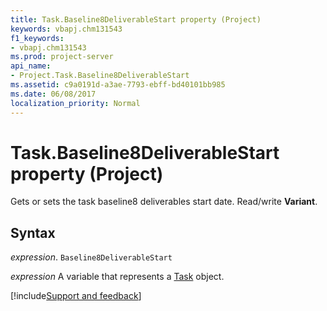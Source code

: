 ```yaml
---
title: Task.Baseline8DeliverableStart property (Project)
keywords: vbapj.chm131543
f1_keywords:
- vbapj.chm131543
ms.prod: project-server
api_name:
- Project.Task.Baseline8DeliverableStart
ms.assetid: c9a0191d-a3ae-7793-ebff-bd40101bb985
ms.date: 06/08/2017
localization_priority: Normal
---
```



# Task.Baseline8DeliverableStart property (Project)

Gets or sets the task baseline8 deliverables start date. Read/write  **Variant**.


## Syntax

_expression_. `Baseline8DeliverableStart`

_expression_ A variable that represents a [Task](./Project.Task.md) object.

[!include[Support and feedback](~/includes/feedback-boilerplate.md)]